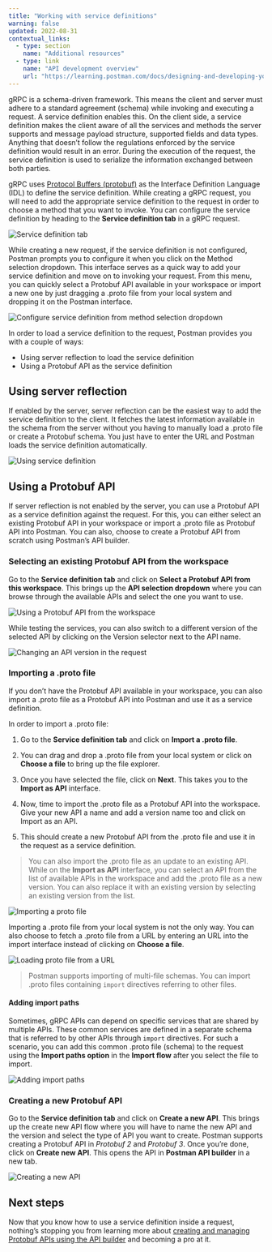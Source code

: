 ```yaml
---
title: "Working with service definitions"
warning: false
updated: 2022-08-31
contextual_links:
  - type: section
    name: "Additional resources"
  - type: link
    name: "API development overview"
    url: "https://learning.postman.com/docs/designing-and-developing-your-api/the-api-workflow/"
---
```


gRPC is a schema-driven framework. This means the client and server must adhere to a standard agreement (schema) while invoking and executing a request. A service definition enables this. On the client side, a service definition makes the client aware of all the services and methods the server supports and message payload structure, supported fields and data types. Anything that doesn’t follow the regulations enforced by the service definition would result in an error. During the execution of the request, the service definition is used to serialize the information exchanged between both parties.

gRPC uses [Protocol Buffers (protobuf)](https://developers.google.com/protocol-buffers/docs/overview) as the Interface Definition Language (IDL) to define the service definition. While creating a gRPC request, you will need to add the appropriate service definition to the request in order to choose a method that you want to invoke. You can configure the service definition by heading to the **Service definition tab** in a gRPC request.

<img src="https://assets.postman.com/postman-labs-docs/grpc-docs/using-service-definition/service-definition-tab.jpeg" alt="Service definition tab">

While creating a new request, if the service definition is not configured, Postman prompts you to configure it when you click on the Method selection dropdown. This interface serves as a quick way to add your service definition and move on to invoking your request. From this menu, you can quickly select a Protobuf API available in your workspace or import a new one by just dragging a .proto file from your local system and dropping it on the Postman interface.

<img src="https://assets.postman.com/postman-labs-docs/grpc-docs/using-service-definition/method-selection-dropdown.jpeg" alt="Configure service definition from method selection dropdown">

In order to load a service definition to the request, Postman provides you with a couple of ways:

- Using server reflection to load the service definition
- Using a Protobuf API as the service definition

## Using server reflection

If enabled by the server, server reflection can be the easiest way to add the service definition to the client. It fetches the latest information available in the schema from the server without you having to manually load a .proto file or create a Protobuf schema. You just have to enter the URL and Postman loads the service definition automatically.

<img src="https://assets.postman.com/postman-labs-docs/grpc-docs/using-service-definition/using-server-reflection.gif" alt="Using service definition">

## Using a Protobuf API

If server reflection is not enabled by the server, you can use a Protobuf API as a service definition against the request. For this, you can either select an existing Protobuf API in your workspace or import a .proto file as Protobuf API into Postman. You can also, choose to create a Protobuf API from scratch using Postman’s API builder.

### Selecting an existing Protobuf API from the workspace

Go to the **Service definition tab** and click on **Select a Protobuf API from this workspace**. This brings up the **API selection dropdown** where you can browse through the available APIs and select the one you want to use.

<img src="https://assets.postman.com/postman-labs-docs/grpc-docs/using-service-definition/using-api-from-workspace.gif" alt="Using a Protobuf API from the workspace">

While testing the services, you can also switch to a different version of the selected API by clicking on the Version selector next to the API name.

<img src="https://assets.postman.com/postman-labs-docs/grpc-docs/using-service-definition/version-selector.jpeg" alt="Changing an API version in the request">

### Importing a .proto file

If you don’t have the Protobuf API available in your workspace, you can also import a .proto file as a Protobuf API into Postman and use it as a service definition.

In order to import a .proto file:

1. Go to the **Service definition tab** and click on **Import a .proto file**.

1. You can drag and drop a .proto file from your local system or click on **Choose a file** to bring up the file explorer.

1. Once you have selected the file, click on **Next**. This takes you to the **Import as API** interface.

1. Now, time to import the .proto file as a Protobuf API into the workspace. Give your new API a name and add a version name too and click on Import as an API.

1. This should create a new Protobuf API from the .proto file and use it in the request as a service definition.

> You can also import the .proto file as an update to an existing API. While on the **Import as API** interface, you can select an API from the list of available APIs in the workspace and add the .proto file as a new version. You can also replace it with an existing version by selecting an existing version from the list.

<img src="https://assets.postman.com/postman-labs-docs/grpc-docs/using-service-definition/import-proto-file.gif" alt="Importing a proto file">

Importing a .proto file from your local system is not the only way. You can also choose to fetch a .proto file from a URL by entering an URL into the import interface instead of clicking on **Choose a file**.

<img src="https://assets.postman.com/postman-labs-docs/grpc-docs/using-service-definition/load-from-url.jpeg" alt="Loading proto file from a URL">

> Postman supports importing of multi-file schemas. You can import .proto files containing `import` directives referring to other files.

#### Adding import paths

Sometimes, gRPC APIs can depend on specific services that are shared by multiple APIs. These common services are defined in a separate schema that is referred to by other APIs through `import` directives.  For such a scenario, you can add this common .proto file (schema) to the request using the **Import paths option** in the **Import flow** after you select the file to import.

<img src="https://assets.postman.com/postman-labs-docs/grpc-docs/using-service-definition/adding-import-paths.gif" alt="Adding import paths">

### Creating a new Protobuf API

Go to the **Service definition tab** and click on **Create a new API**. This brings up the create new API flow where you will have to name the new API and the version and select the type of API you want to create. Postman supports creating a Protobuf API in _Protobuf 2_ and _Protobuf 3_. Once you’re done, click on **Create new API**. This opens the API in **Postman API builder** in a new tab.

<img src="https://assets.postman.com/postman-labs-docs/grpc-docs/using-service-definition/create-new-api.jpeg" alt="Creating a new API">

## Next steps

Now that you know how to use a service definition inside a request, nothing’s stopping you from learning more about [creating and managing Protobuf APIs using the API builder](https://learning.postman.com/docs/designing-and-developing-your-api/the-api-workflow/) and becoming a pro at it.

